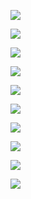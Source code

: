 ![](http://www.textfiles.com/underconstruction/HoHotSpringsBath9452ssunder_construction_fire.gif)

![](http://www.textfiles.com/underconstruction/yoyosemitegorge3116Constructionbarmove33.gif)

![](http://www.textfiles.com/underconstruction/ColosseumStadium8141cuteconstruct.gif)

![](http://www.textfiles.com/underconstruction/HoHollywoodAgency7728construct4.gif)

![](http://www.textfiles.com/underconstruction/HeHeartlandGarden5828constructionuc3.gif)

![](http://www.textfiles.com/underconstruction/HoHollywoodChateau4647imagesunderconstruction.gif)

![](http://www.textfiles.com/underconstruction/EnEnchantedForestFountain4640underconunderconstruction2.gif)

![](http://www.textfiles.com/underconstruction/CoColosseumPressbox6848picsconstruction.gif)

![](http://www.textfiles.com/underconstruction/ththe300exhavenunderconstruction.gif)

![](http://www.textfiles.com/underconstruction/CaCapeCanaveralHall8606gifsunderconstruction.gif)
